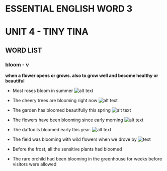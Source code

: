# ESSENTIAL ENGLISH WORD 3
# UNIT 4 - TINY TINA

## WORD LIST

### bloom - v

**when a flower opens or grows. also to grow well and become healthy or beautiful**

- Most roses bloom in summer 
![alt text](eew-3-4/1-1.png)

- The cheery trees are blooming right now 
![alt text](eew-3-4/1-2.png)

- The garden has bloomed beautifully this spring 
![alt text](eew-3-4/1-3.png)

- The flowers have been blooming since early morning
![alt text](eew-3-4/1-4.png)

- The daffodils bloomed early this year.
![alt text](eew-3-4/1-5.png)

- The field was blooming with wild flowers when we drove by 
 ![text](eew-3-4/1-6.png)

- Before the frost, all the sensitive plants had bloomed

- The rare orchild had been blooming in the greenhouse for weeks before visitors were allowed 
